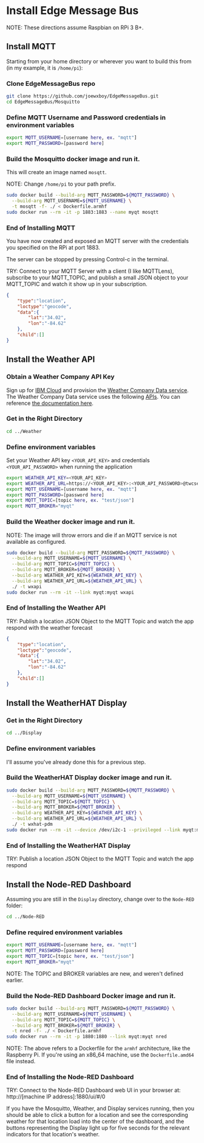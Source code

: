 # Install Edge Message Bus

NOTE: These directions assume Raspbian on RPi 3 B+.

## Install MQTT

Starting from your home directory or wherever you want to build this from (in my example, it is `/home/pi`):

### Clone EdgeMessageBus repo
``` bash
git clone https://github.com/joewxboy/EdgeMessageBus.git
cd EdgeMessageBus/Mosquitto
```

### Define MQTT Username and Password credentials in environment variables

``` bash
export MQTT_USERNAME=[username here, ex. "mqtt"]
export MQTT_PASSWORD=[password here]
```

### Build the Mosquitto docker image and run it.

This will create an image named `mosqtt`.

NOTE: Change `/home/pi` to your path prefix.

``` bash
sudo docker build --build-arg MQTT_PASSWORD=${MQTT_PASSWORD} \
  --build-arg MQTT_USERNAME=${MQTT_USERNAME} \
  -t mosqtt -f- ./ < Dockerfile.armhf
sudo docker run --rm -it -p 1883:1883 --name myqt mosqtt
```

### End of Installing MQTT
 
You have now created and exposed an MQTT server with the credentials you specified on the RPi at port 1883.

The server can be stopped by pressing Control-c in the terminal.

TRY: Connect to your MQTT Server with a client (I like MQTTLens), subscribe to your MQTT_TOPIC, and publish a small JSON object to your MQTT_TOPIC and watch it show up in your subscription.

``` json
{
    "type":"location",
    "loctype":"geocode",
    "data":{
        "lat":"34.02",
        "lon":"-84.62"
    },
    "child":[]
}
```

## Install the Weather API

### Obtain a Weather Company API Key

Sign up for [IBM Cloud](https://cloud.ibm.com/login) and 
provision the [Weather Company Data service](https://cloud.ibm.com/catalog/services/weather-company-data). 
The Weather Company Data service uses the following [APIs](https://twcservice.mybluemix.net/rest-api/). 
You can reference [the documentation here](https://cloud.ibm.com/docs/services/Weather?topic=weather-insights_weather_overview).

### Get in the Right Directory

``` bash
cd ../Weather
```

### Define environment variables

Set your Weather API key `<YOUR_API_KEY>` and credentials `<YOUR_API_PASSWORD>` when running the application

``` bash
export WEATHER_API_KEY=<YOUR_API_KEY>
export WEATHER_API_URL=https://<YOUR_API_KEY>:<YOUR_API_PASSWORD>@twcservice.mybluemix.net/api/weather
export MQTT_USERNAME=[username here, ex. "mqtt"]
export MQTT_PASSWORD=[password here]
export MQTT_TOPIC=[topic here, ex. "test/json"]
export MQTT_BROKER="myqt"
```

### Build the Weather docker image and run it.

NOTE: The image will throw errors and die if an MQTT service is not available as configured.

``` bash
sudo docker build --build-arg MQTT_PASSWORD=${MQTT_PASSWORD} \
  --build-arg MQTT_USERNAME=${MQTT_USERNAME} \
  --build-arg MQTT_TOPIC=${MQTT_TOPIC} \
  --build-arg MQTT_BROKER=${MQTT_BROKER} \
  --build-arg WEATHER_API_KEY=${WEATHER_API_KEY} \
  --build-arg WEATHER_API_URL=${WEATHER_API_URL} \
  ./ -t wxapi
sudo docker run --rm -it --link myqt:myqt wxapi
```

### End of Installing the Weather API

TRY: Publish a location JSON Object to the MQTT Topic and watch the app respond with the weather forecast

``` json
{
    "type":"location",
    "loctype":"geocode",
    "data":{
        "lat":"34.02",
        "lon":"-84.62"
    },
    "child":[]
}
```

## Install the WeatherHAT Display

### Get in the Right Directory

``` bash
cd ../Display
```

### Define environment variables

I'll assume you've already done this for a previous step.

### Build the WeatherHAT Display docker image and run it.

``` bash
sudo docker build --build-arg MQTT_PASSWORD=${MQTT_PASSWORD} \
  --build-arg MQTT_USERNAME=${MQTT_USERNAME} \
  --build-arg MQTT_TOPIC=${MQTT_TOPIC} \
  --build-arg MQTT_BROKER=${MQTT_BROKER} \
  --build-arg WEATHER_API_KEY=${WEATHER_API_KEY} \
  --build-arg WEATHER_API_URL=${WEATHER_API_URL} \
  ./ -t wxhat-pdm
sudo docker run --rm -it --device /dev/i2c-1 --privileged --link myqt:myqt wxhat-pdm
```

### End of Installing the WeatherHAT Display

TRY: Publish a location JSON Object to the MQTT Topic and watch the app respond

## Install the Node-RED Dashboard

Assuming you are still in the `Display` directory, change over to the `Node-RED` folder:

``` bash
cd ../Node-RED
```

### Define required environment variables

``` bash
export MQTT_USERNAME=[username here, ex. "mqtt"]
export MQTT_PASSWORD=[password here]
export MQTT_TOPIC=[topic here, ex. "test/json"]
export MQTT_BROKER="myqt"
```

NOTE: The TOPIC and BROKER variables are new, and weren't defined earlier.

### Build the Node-RED Dashboard Docker image and run it.

``` bash
sudo docker build --build-arg MQTT_PASSWORD=${MQTT_PASSWORD} \
  --build-arg MQTT_USERNAME=${MQTT_USERNAME} \
  --build-arg MQTT_TOPIC=${MQTT_TOPIC} \
  --build-arg MQTT_BROKER=${MQTT_BROKER} \
  -t nred -f- ./ < Dockerfile.armhf
sudo docker run --rm -it -p 1880:1880 --link myqt:myqt nred
```

NOTE: The above refers to a Dockerfile for the `armhf` architecture, like the Raspberry Pi. 
If you're using an x86_64 machine, use the `Dockerfile.amd64` file instead. 

### End of Installing the Node-RED Dashboard

TRY: Connect to the Node-RED Dashboard web UI in your browser at: 
http://[machine IP address]:1880/ui/#/0

If you have the Mosquitto, Weather, and Display services running, 
then you should be able to click a button for a location and see the 
corresponding weather for that location load into the center of the dashboard, 
and the buttons representing the Display light up for five seconds for the 
relevant indicators for that location's weather.
